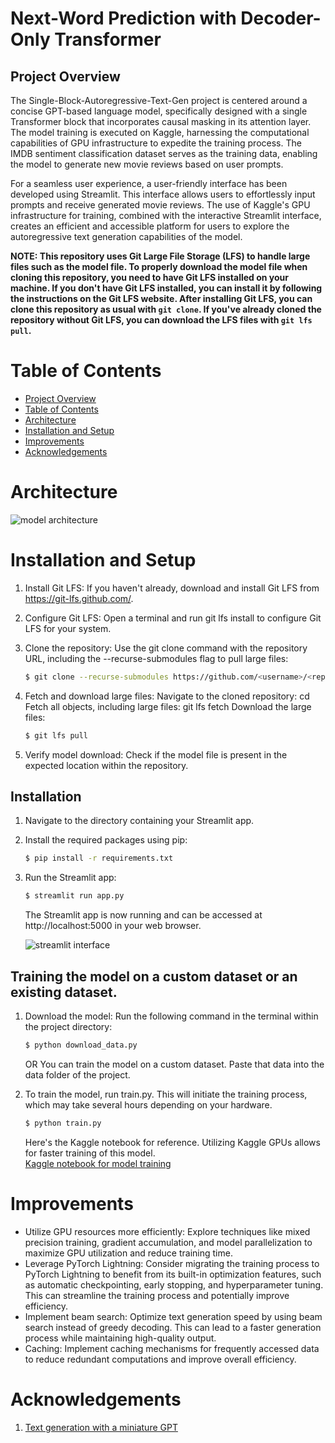 # Next-Word Prediction with Decoder-Only Transformer
## Project Overview

The Single-Block-Autoregressive-Text-Gen project is centered around a concise GPT-based language model, specifically designed with a single Transformer block that incorporates causal masking in its attention layer. The model training is executed on Kaggle, harnessing the computational capabilities of GPU infrastructure to expedite the training process. The IMDB sentiment classification dataset serves as the training data, enabling the model to generate new movie reviews based on user prompts.

For a seamless user experience, a user-friendly interface has been developed using Streamlit. This interface allows users to effortlessly input prompts and receive generated movie reviews. The use of Kaggle's GPU infrastructure for training, combined with the interactive Streamlit interface, creates an efficient and accessible platform for users to explore the autoregressive text generation capabilities of the model.

**NOTE: This repository uses Git Large File Storage (LFS) to handle large files such as the model file. To properly download the model file when cloning this repository, you need to have Git LFS installed on your machine.
If you don't have Git LFS installed, you can install it by following the instructions on the Git LFS website. After installing Git LFS, you can clone this repository as usual with `git clone`.
If you've already cloned the repository without Git LFS, you can download the LFS files with `git lfs pull`.**

# Table of Contents
- [Project Overview](#project-overview)
- [Table of Contents](#table-of-contents)
- [Architecture](#architecture)
- [Installation and Setup](#installation-and-setup)
- [Improvements](#improvements)
- [Acknowledgements](#acknowledgements)

# Architecture

![model architecture](https://github.com/ajinkyavbhandare/Single-Block-Autoregressive-Text-Gen/blob/main/images/architecture.png)

# Installation and Setup
1.  Install Git LFS:
    If you haven't already, download and install Git LFS from https://git-lfs.github.com/.
2. Configure Git LFS:
    Open a terminal and run git lfs install to configure Git LFS for your system.
3. Clone the repository:
    Use the git clone command with the repository URL, including the --recurse-submodules flag to pull large files:

    ```bash
    $ git clone --recurse-submodules https://github.com/<username>/<repo-name>.git
    ```
4. Fetch and download large files:
    Navigate to the cloned repository: cd <repo-name>
    Fetch all objects, including large files: git lfs fetch
    Download the large files:
   
    ```bash
    $ git lfs pull
    ```
6. Verify model download:
    Check if the model file is present in the expected location within the repository.
## Installation
1. Navigate to the directory containing your Streamlit app.
2. Install the required packages using pip:

    ```bash
    $ pip install -r requirements.txt
    ```
3. Run the Streamlit app:

    ```bash
    $ streamlit run app.py
    ```

    The Streamlit app is now running and can be accessed at http://localhost:5000 in your web browser.

    ![streamlit interface](https://github.com/ajinkyavbhandare/Single-Block-Autoregressive-Text-Gen/blob/main/images/app.png)

## Training the model on a custom dataset or an existing dataset.

1. Download the model:
    Run the following command in the terminal within the project directory:

    ```bash
   $ python download_data.py
   ```
    OR You can train the model on a custom dataset. Paste that data into the data folder of the project.
2. To train the model, run train.py. This will initiate the training process, which may take several hours depending on your hardware.

     ```bash
   $ python train.py
   ```
     
 
     Here's the Kaggle notebook for reference. Utilizing Kaggle GPUs allows for faster training of this model.  
     [Kaggle notebook for model training](https://www.kaggle.com/code/ajinkyabhandare2002/single-block-autoregressive-text-gen)  
    
# Improvements
- Utilize GPU resources more efficiently: Explore techniques like mixed precision training, gradient accumulation, and model parallelization to maximize GPU utilization and reduce training time.
- Leverage PyTorch Lightning: Consider migrating the training process to PyTorch Lightning to benefit from its built-in optimization features, such as automatic checkpointing, early stopping, and hyperparameter tuning. This can streamline the training process and potentially improve efficiency.
- Implement beam search: Optimize text generation speed by using beam search instead of greedy decoding. This can lead to a faster generation process while maintaining high-quality output.
- Caching: Implement caching mechanisms for frequently accessed data to reduce redundant computations and improve overall efficiency.

# Acknowledgements
1. [Text generation with a miniature GPT](https://keras.io/examples/generative/text_generation_with_miniature_gpt/)
